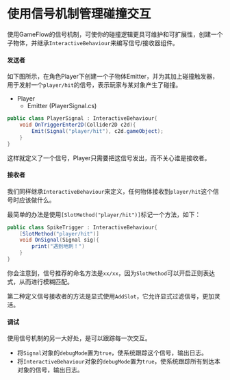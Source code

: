 # 使用信号机制管理碰撞交互

使用GameFlow的信号机制，可使你的碰撞逻辑更具可维护和可扩展性，创建一个子物体，并继承`InteractiveBehaviour`来编写信号/接收器组件。

#### 发送者

如下图所示，在角色Player下创建一个子物体Emitter，并为其加上碰撞触发器，用于发射一个`player/hit`的信号，表示玩家与某对象产生了碰撞。

+   Player
    +   Emitter (PlayerSignal.cs)

```csharp
public class PlayerSignal : InteractiveBehaviour{
    void OnTriggerEnter2D(Collider2D c2d){
        Emit(Signal("player/hit"), c2d.gameObject);
    }
}
```

这样就定义了一个信号，Player只需要把这信号发出，而不关心谁是接收者。

#### 接收者

我们同样继承`InteractiveBehaviour`来定义，任何物体接收到`player/hit`这个信号时应该做什么。

最简单的办法是使用`[SlotMethod("player/hit")]`标记一个方法，如下：

```csharp
public class SpikeTrigger : InteractiveBehaviour{
    [SlotMethod("player/hit")]
    void OnSignal(Signal sig){
        print("遇到地刺！")
    }
}
```

你会注意到，信号推荐的命名方法是`xx/xx`，因为`SlotMethod`可以开启正则表达式，从而进行模糊匹配。

第二种定义信号接收者的方法是显式使用`AddSlot`，它允许显式过滤信号，更加灵活。



#### 调试

使用信号机制的另一大好处，是可以跟踪每一次交互。

+   将`Signal`对象的`debugMode`置为`true`，使系统跟踪这个信号，输出日志。
+   将`InteractiveBehaviour`对象的`debugMode`置为`true`，使系统跟踪所有到达本对象的信号，输出日志。





